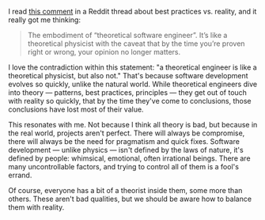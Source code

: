 I read [this comment](https://www.reddit.com/r/PHP/comments/1i2k4ja/start_with_dx/m7fh3yy/) in a Reddit thread about best practices vs. reality, and it really got me thinking:

> The embodiment of “theoretical software engineer”. It’s like a theoretical physicist with the caveat that by the time you’re proven right or wrong, your opinion no longer matters.

I love the contradiction within this statement: "a theoretical engineer is like a theoretical physicist, but also not." That's because software development evolves so quickly, unlike the natural world. While theoretical engineers dive into theory — patterns, best practices, principles — they get out of touch with reality so quickly, that by the time they've come to conclusions, those conclusions have lost most of their value.

This resonates with me. Not because I think all theory is bad, but because in the real world, projects aren't perfect. There will always be compromise, there will always be the need for pragmatism and quick fixes. Software development — unlike physics — isn't defined by the laws of nature, it's defined by people: whimsical, emotional, often irrational beings. There are many uncontrollable factors, and trying to control all of them is a fool's errand.

Of course, everyone has a bit of a theorist inside them, some more than others. These aren't bad qualities, but we should be aware how to balance them with reality.